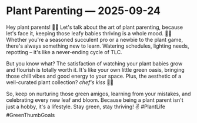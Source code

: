 # Plant Parenting — 2025-09-24

Hey plant parents! 🌿🌸 Let's talk about the art of plant parenting, because let's face it, keeping those leafy babies thriving is a whole mood. 💁‍♀️ Whether you're a seasoned succulent pro or a newbie to the plant game, there's always something new to learn. Watering schedules, lighting needs, repotting – it's like a never-ending cycle of TLC.

But you know what? The satisfaction of watching your plant babies grow and flourish is totally worth it. It's like your own little green oasis, bringing those chill vibes and good energy to your space. Plus, the aesthetic of a well-curated plant collection? *chef's kiss* 🌿✨

So, keep on nurturing those green amigos, learning from your mistakes, and celebrating every new leaf and bloom. Because being a plant parent isn't just a hobby, it's a lifestyle. Stay green, stay thriving! ✌️ #PlantLife #GreenThumbGoals